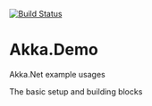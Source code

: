 [![Build Status](https://travis-ci.org/maciejzelasko/Akka.Demo.svg?branch=master)](https://travis-ci.org/maciejzelasko/Akka.Demo)

# Akka.Demo
Akka.Net example usages

The basic setup and building blocks
